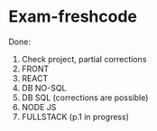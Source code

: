 # Exam-freshcode

Done:
1. Check project, partial corrections
2. FRONT
3. REACT
4. DB NO-SQL
5. DB SQL (corrections are possible)
6. NODE JS
7. FULLSTACK (p.1 in progress)
